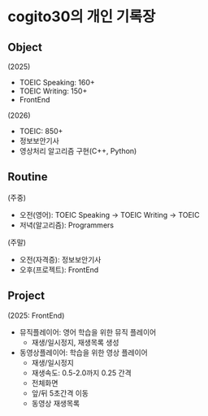 # cogito30의 개인 기록장

## Object
(2025)
- TOEIC Speaking: 160+
- TOEIC Writing: 150+
- FrontEnd

(2026)
- TOEIC: 850+
- 정보보안기사
- 영상처리 알고리즘 구현(C++, Python)

## Routine
(주중)
- 오전(영어): TOEIC Speaking -> TOEIC Writing -> TOEIC
- 저녁(알고리즘): Programmers

(주말)
- 오전(자격증): 정보보안기사
- 오후(프로젝트): FrontEnd

## Project
(2025: FrontEnd)
- 뮤직플레이어: 영어 학습을 위한 뮤직 플레이어
  - 재생/일시정지, 재생목록 생성
- 동영상플레이어: 학습을 위한 영상 플레이어
  - 재생/일시정지
  - 재생속도: 0.5-2.0까지 0.25 간격
  - 전체화면
  - 앞/뒤 5초간격 이동
  - 동영상 재생목록
